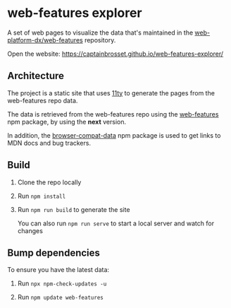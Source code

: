 # web-features explorer

A set of web pages to visualize the data that's maintained in the [web-platform-dx/web-features](https://github.com/web-platform-dx/web-features/) repository.

Open the website: https://captainbrosset.github.io/web-features-explorer/

## Architecture

The project is a static site that uses [11ty](https://www.11ty.dev/) to generate the pages from the web-features repo data.

The data is retrieved from the web-features repo using the [web-features](https://www.npmjs.com/package/web-features) npm package, by using the **next** version.

In addition, the [browser-compat-data](https://www.npmjs.com/package/browser-compat-data) npm package is used to get links to MDN docs and bug trackers.

## Build

1. Clone the repo locally

1. Run `npm install`

1. Run `npm run build` to generate the site
   
   You can also run `npm run serve` to start a local server and watch for changes

## Bump dependencies

To ensure you have the latest data:

1. Run `npx npm-check-updates -u`

1. Run `npm update web-features`
